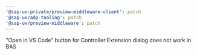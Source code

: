 ```yaml
---
'@sap-ux-private/preview-middleware-client': patch
'@sap-ux/adp-tooling': patch
'@sap-ux/preview-middleware': patch
---
```


"Open in VS Code" button for Controller Extension dialog does not work in BAS
